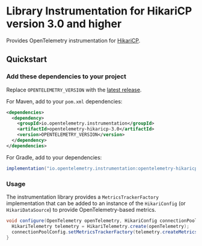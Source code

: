 # Library Instrumentation for HikariCP version 3.0 and higher

Provides OpenTelemetry instrumentation for [HikariCP](https://github.com/brettwooldridge/HikariCP).

## Quickstart

### Add these dependencies to your project

Replace `OPENTELEMETRY_VERSION` with the [latest
release](https://mvnrepository.com/artifact/io.opentelemetry.instrumentation/opentelemetry-hikaricp-3.0).

For Maven, add to your `pom.xml` dependencies:

```xml
<dependencies>
  <dependency>
    <groupId>io.opentelemetry.instrumentation</groupId>
    <artifactId>opentelemetry-hikaricp-3.0</artifactId>
    <version>OPENTELEMETRY_VERSION</version>
  </dependency>
</dependencies>
```

For Gradle, add to your dependencies:

```groovy
implementation("io.opentelemetry.instrumentation:opentelemetry-hikaricp-3.0:OPENTELEMETRY_VERSION")
```

### Usage

The instrumentation library provides a `MetricsTrackerFactory` implementation that can be added to
an instance of the `HikariConfig` (or `HikariDataSource`) to provide OpenTelemetry-based metrics.

```java
void configure(OpenTelemetry openTelemetry, HikariConfig connectionPoolConfig) {
  HikariTelemetry telemetry = HikariTelemetry.create(openTelemetry);
  connectionPoolConfig.setMetricsTrackerFactory(telemetry.createMetricsTrackerFactory());
}
```
